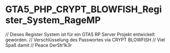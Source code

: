 # GTA5_PHP_CRYPT_BLOWFISH_Register_System_RageMP
// Dieses Register System ist für ein GTA5 RP Server Projekt entwickelt geworden.
// Verschlüsselung des Passwortes via CRYPT BLOWFISH
// Viel Spaß damit
// Peace DerStr1k3r